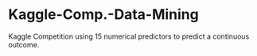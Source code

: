 # Kaggle-Comp.-Data-Mining
Kaggle Competition using 15 numerical predictors to predict a continuous outcome.
